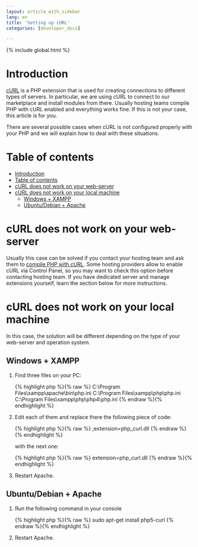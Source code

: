 ```yaml
---
layout: article_with_sidebar
lang: en
title: 'Setting up cURL'
categories: [developer_docs]

---
```


{% include global.html %}

# Introduction

[cURL](http://www.php.net/manual/en/intro.curl.php) is a PHP extension that is used for creating connections to different types of servers. In particular, we are using cURL to connect to our marketplace and install modules from there. Usually hosting teams compile PHP with cURL enabled and everything works fine. If this is not your case, this article is for you.

There are several possible cases when cURL is not configured properly with your PHP and we will explain how to deal with these situations.

# Table of contents

*   [Introduction](#introduction)
*   [Table of contents](#table-of-contents)
*   [cURL does not work on your web-server](#curl-does-not-work-on-your-web-server)
*   [cURL does not work on your local machine](#curl-does-not-work-on-your-local-machine)
    *   [Windows + XAMPP](#windows-+-xampp)
    *   [Ubuntu/Debian + Apache](#ubuntu/debian-+-apache)

# cURL does not work on your web-server

Usually this case can be solved if you contact your hosting team and ask them to [compile PHP with cURL](http://www.php.net/manual/en/curl.installation.php). Some hosting providers allow to enable cURL via Control Panel, so you may want to check this option before contacting hosting team. If you have dedicated server and manage extensions yourself, learn the section below for more instructions.

# cURL does not work on your local machine

In this case, the solution will be different depending on the type of your web-server and operation system.

## Windows + XAMPP

1.  Find three files on your PC:

    {% highlight php %}{% raw %}
    C:\Program Files\xampp\apache\bin\php.ini
    C:\Program Files\xampp\php\php.ini
    C:\Program Files\xampp\php\php4\php.ini
    {% endraw %}{% endhighlight %}
2.  Edit each of them and replace there the following piece of code:

    {% highlight php %}{% raw %}
    ;extension=php_curl.dll
    {% endraw %}{% endhighlight %}

    with the next one:

    {% highlight php %}{% raw %}
    extension=php_curl.dll
    {% endraw %}{% endhighlight %}
3.  Restart Apache.

## Ubuntu/Debian + Apache

1.  Run the following command in your console

    {% highlight php %}{% raw %}
    sudo apt-get install php5-curl
    {% endraw %}{% endhighlight %}
2.  Restart Apache.